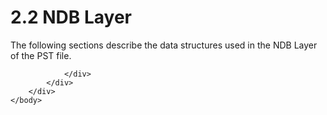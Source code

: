 <html dir="LTR" xmlns:mshelp="http://msdn.microsoft.com/mshelp" xmlns:ddue="http://ddue.schemas.microsoft.com/authoring/2003/5" xmlns:xlink="http://www.w3.org/1999/xlink" xmlns:tool="http://www.microsoft.com/tooltip">
    <head>
        <meta http-equiv="Content-Type" content="text/html; CHARSET=utf-8"></meta>
        <meta name="save" content="history"></meta>
        <title>2.2 NDB Layer</title>
        <xml>
            <mshelp:toctitle title="2.2 NDB Layer"></mshelp:toctitle>
            <mshelp:rltitle title="[MS-PST]: NDB Layer"></mshelp:rltitle>
            <mshelp:keyword index="A" term="cf7df7ba-f925-459f-b643-6431ec953124"></mshelp:keyword>
            <mshelp:attr name="DCSext.ContentType" value="open specification"></mshelp:attr>
            <mshelp:attr name="AssetID" value="cf7df7ba-f925-459f-b643-6431ec953124"></mshelp:attr>
            <mshelp:attr name="TopicType" value="kbRef"></mshelp:attr>
            <mshelp:attr name="DCSext.Title" value="[MS-PST]: NDB Layer" />
        </xml>
    </head>
    <body>
        <div id="header">
            <h1 class="heading">2.2 NDB Layer</h1>
        </div>
        <div id="mainSection">
            <div id="mainBody">
                <div id="allHistory" class="saveHistory"></div>
                <div id="sectionSection0" class="section" name="collapseableSection">
                    

<p>The following sections describe the data structures used in
the NDB Layer of the PST file.</p>


                </div>
            </div>
        </div>
    </body>
</html>